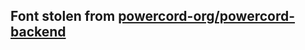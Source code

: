 ## Font stolen from [powercord-org/powercord-backend](https://github.com/powercord-org/powercord-backend/blob/330671a34e6866f654b5a6ed9347ad1299f7ef69/packages/web/src/fonts/discord-font.otf)
